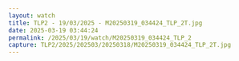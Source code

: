 ```yaml
---
layout: watch
title: TLP2 - 19/03/2025 - M20250319_034424_TLP_2T.jpg
date: 2025-03-19 03:44:24
permalink: /2025/03/19/watch/M20250319_034424_TLP_2
capture: TLP2/2025/202503/20250318/M20250319_034424_TLP_2T.jpg
---
```

